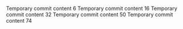 Temporary commit content 6
Temporary commit content 16
Temporary commit content 32
Temporary commit content 50
Temporary commit content 74
